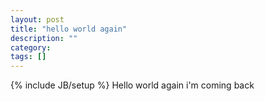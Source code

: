 ```yaml
---
layout: post
title: "hello world again"
description: ""
category: 
tags: []
---
```

{% include JB/setup %}
Hello world again
i'm coming back

